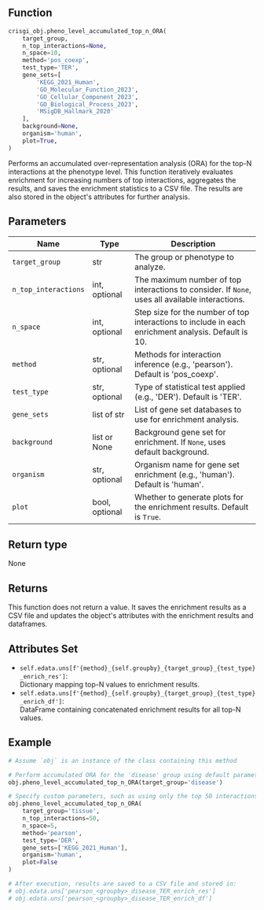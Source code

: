 ## Function

```python
crisgi_obj.pheno_level_accumulated_top_n_ORA(
    target_group, 
    n_top_interactions=None, 
    n_space=10, 
    method='pos_coexp', 
    test_type='TER', 
    gene_sets=[
        'KEGG_2021_Human',
        'GO_Molecular_Function_2023',
        'GO_Cellular_Component_2023',
        'GO_Biological_Process_2023',
        'MSigDB_Hallmark_2020'
    ],
    background=None, 
    organism='human', 
    plot=True,
)
```

Performs an accumulated over-representation analysis (ORA) for the top-N interactions at the phenotype level. This function iteratively evaluates enrichment for increasing numbers of top interactions, aggregates the results, and saves the enrichment statistics to a CSV file. The results are also stored in the object's attributes for further analysis.


## Parameters

| Name                | Type            | Description                                                                                                         |
|---------------------|-----------------|---------------------------------------------------------------------------------------------------------------------|
| `target_group`      | str             | The group or phenotype to analyze.                                                                                  |
| `n_top_interactions`| int, optional   | The maximum number of top interactions to consider. If `None`, uses all available interactions.                     |
| `n_space`           | int, optional   | Step size for the number of top interactions to include in each enrichment analysis. Default is 10.                 |
| `method`            | str, optional   | Methods for interaction inference (e.g., 'pearson'). Default is 'pos_coexp'.                                        |
| `test_type`         | str, optional   | Type of statistical test applied (e.g., 'DER'). Default is 'TER'.                                                   |
| `gene_sets`         | list of str     | List of gene set databases to use for enrichment analysis.                                                          |
| `background`        | list or None    | Background gene set for enrichment. If `None`, uses default background.                                             |
| `organism`          | str, optional   | Organism name for gene set enrichment (e.g., 'human'). Default is 'human'.                                          |
| `plot`              | bool, optional  | Whether to generate plots for the enrichment results. Default is `True`.                                            |


## Return type

None

## Returns

This function does not return a value. It saves the enrichment results as a CSV file and updates the object's attributes with the enrichment results and dataframes.

## Attributes Set

- `self.edata.uns[f'{method}_{self.groupby}_{target_group}_{test_type}_enrich_res']`:  
    Dictionary mapping top-N values to enrichment results.
- `self.edata.uns[f'{method}_{self.groupby}_{target_group}_{test_type}_enrich_df']`:  
    DataFrame containing concatenated enrichment results for all top-N values.

## Example

```python
# Assume `obj` is an instance of the class containing this method

# Perform accumulated ORA for the 'disease' group using default parameters
obj.pheno_level_accumulated_top_n_ORA(target_group='disease')

# Specify custom parameters, such as using only the top 50 interactions and a different gene set
obj.pheno_level_accumulated_top_n_ORA(
    target_group='tissue',
    n_top_interactions=50,
    n_space=5,
    method='pearson',
    test_type='DER',
    gene_sets=['KEGG_2021_Human'],
    organism='human',
    plot=False
)

# After execution, results are saved to a CSV file and stored in:
# obj.edata.uns['pearson_<groupby>_disease_TER_enrich_res']
# obj.edata.uns['pearson_<groupby>_disease_TER_enrich_df']
```

